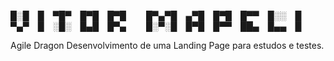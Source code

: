 

█░█ █ ▀█▀ █▀█ █▀█   █▀▄▀█ ▄▀█ █▀█ █▀▀ █░░ █
▀▄▀ █ ░█░ █▄█ █▀▄   █░▀░█ █▀█ █▀▀ ██▄ █▄▄ █

Agile Dragon
Desenvolvimento de uma Landing Page para estudos e testes.
